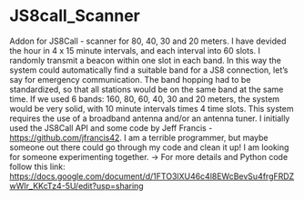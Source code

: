 # JS8call_Scanner
Addon for JS8Call - scanner for 80, 40, 30 and 20 meters. I have devided the hour in 4 x 15 minute intervals, and each interval into 60 slots. I randomly transmit a beacon within one slot in each band. In this way the system could automatically find a suitable band for a JS8 connection, let’s say for emergency communication.
The band hopping had to be standardized, so that all stations would be on the same band at the same time. If we used 6 bands: 160, 80, 60, 40, 30 and 20 meters, the system would be very solid, with 10 minute intervals times 4 time slots. This system requires the use of a broadband antenna and/or an antenna tuner.
I initially used the JS8Call API and some code by Jeff Francis - https://github.com/jfrancis42.
I am a terrible programmer, but maybe someone out there could go through my code and clean it up! I am looking for someone experimenting together.
-> For more details and Python code follow this link: https://docs.google.com/document/d/1FTO3lXU46c4l8EWcBevSu4frgFRDZwWIr_KKcTz4-5U/edit?usp=sharing 
